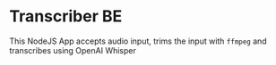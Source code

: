 # Transcriber BE

This NodeJS App accepts audio input, trims the input with `ffmpeg` and transcribes using OpenAI Whisper
